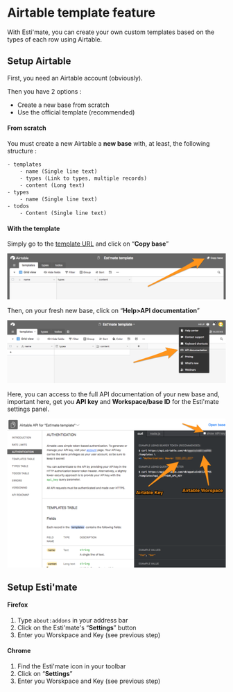 # Airtable template feature

With Esti'mate, you can create your own custom templates based on the types of each row using Airtable.

## Setup Airtable

First, you need an Airtable account (obviously).

Then you have 2 options :
- Create a new base from scratch
- Use the official template (recommended)

#### From scratch

You must create a new Airtable a **new base** with, at least, the following structure :

```plain
- templates
	- name (Single line text)
	- types (Link to types, multiple records)
	- content (Long text)
- types
	- name (Single line text)
- todos
	- Content (Single line text)
```

#### With the template

Simply go to the [template URL](https://airtable.com/shrr7CAKKbbOOCtAF) and click on “**Copy base**”

![copy base](images/airtable01.png)

Then, on your fresh new base, click on “**Help>API documentation**”

![copy base](images/airtable02.png)

Here, you can access to the full API documentation of your new base and, important here, get you **API key** and **Workspace/base ID** for the Esti'mate settings panel.

![copy base](images/airtable03.png)

## Setup Esti'mate

#### Firefox

1. Type `about:addons` in your address bar
2. Click on the Esti'mate's “**Settings**” button
3. Enter you Worskpace and Key (see previous step)

#### Chrome

1. Find the Esti'mate icon in your toolbar
2. Click on “**Settings**”
3. Enter you Worskpace and Key (see previous step)


